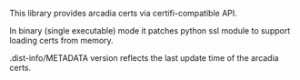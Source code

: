 This library provides arcadia certs via certifi-compatible API.

In binary (single executable) mode it patches python ssl module to
support loading certs from memory.

.dist-info/METADATA version reflects the last update time of the
arcadia certs.
